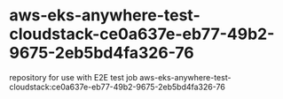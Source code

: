# aws-eks-anywhere-test-cloudstack-ce0a637e-eb77-49b2-9675-2eb5bd4fa326-76
repository for use with E2E test job aws-eks-anywhere-test-cloudstack:ce0a637e-eb77-49b2-9675-2eb5bd4fa326-76
